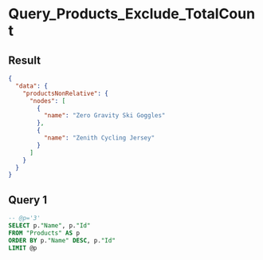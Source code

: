 # Query_Products_Exclude_TotalCount

## Result

```json
{
  "data": {
    "productsNonRelative": {
      "nodes": [
        {
          "name": "Zero Gravity Ski Goggles"
        },
        {
          "name": "Zenith Cycling Jersey"
        }
      ]
    }
  }
}
```

## Query 1

```sql
-- @p='3'
SELECT p."Name", p."Id"
FROM "Products" AS p
ORDER BY p."Name" DESC, p."Id"
LIMIT @p
```

